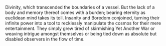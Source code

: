 Divinity, which transcended the boundaries of a vessel.
But the lack of a body and memory thereof comes with a burden; bearing eternity as euclidean mind takes its toll. 
Insanity and Boredom conjoined, turning their infinite power into a tool to recklessly manipulate the cosmos for their mere entertainment. 
They simply grew tired of skirmishing Yet Another War or weaving intrigue amongst themselves or being tied down as absolute but disabled observers in the flow of time. 